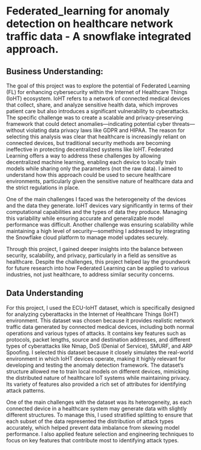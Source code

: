 # Federated_learning for anomaly detection on healthcare network traffic data - A snowflake integrated approach.

## Business Understanding:
The goal of this project was to explore the potential of Federated Learning (FL) for enhancing cybersecurity within the Internet of Healthcare Things (IoHT) ecosystem. IoHT refers to a network of connected medical devices that collect, share, and analyze sensitive health data, which improves patient care but also introduces a significant vulnerability to cyberattacks. The specific challenge was to create a scalable and privacy-preserving framework that could detect anomalies—indicating potential cyber threats—without violating data privacy laws like GDPR and HIPAA. The reason for selecting this analysis was clear that healthcare is increasingly reliant on connected devices, but traditional security methods are becoming ineffective in protecting decentralized systems like IoHT. Federated Learning offers a way to address these challenges by allowing decentralized machine learning, enabling each device to locally train models while sharing only the parameters (not the raw data). I aimed to understand how this approach could be used to secure healthcare environments, particularly given the sensitive nature of healthcare data and the strict regulations in place.

One of the main challenges I faced was the heterogeneity of the devices and the data they generate. IoHT devices vary significantly in terms of their computational capabilities and the types of data they produce. Managing this variability while ensuring accurate and generalizable model performance was difficult. Another challenge was ensuring scalability while maintaining a high level of security—something I addressed by integrating the Snowflake cloud platform to manage model updates securely.

Through this project, I gained deeper insights into the balance between security, scalability, and privacy, particularly in a field as sensitive as healthcare. Despite the challenges, this project helped lay the groundwork for future research into how Federated Learning can be applied to various industries, not just healthcare, to address similar security concerns.


## Data Understanding

For this project, I used the ECU-IoHT dataset, which is specifically designed for analyzing cyberattacks in the Internet of Healthcare Things (IoHT) environment. This dataset was chosen because it provides realistic network traffic data generated by connected medical devices, including both normal operations and various types of attacks. It contains key features such as protocols, packet lengths, source and destination addresses, and different types of cyberattacks like Nmap, DoS (Denial of Service), SMURF, and ARP Spoofing. I selected this dataset because it closely simulates the real-world environment in which IoHT devices operate, making it highly relevant for developing and testing the anomaly detection framework. The dataset’s structure allowed me to train local models on different devices, mimicking the distributed nature of healthcare IoT systems while maintaining privacy. Its variety of features also provided a rich set of attributes for identifying attack patterns.

One of the main challenges with the dataset was its heterogeneity, as each connected device in a healthcare system may generate data with slightly different structures. To manage this, I used stratified splitting to ensure that each subset of the data represented the distribution of attack types accurately, which helped prevent data imbalance from skewing model performance. I also applied feature selection and engineering techniques to focus on key features that contribute most to identifying attack types.
